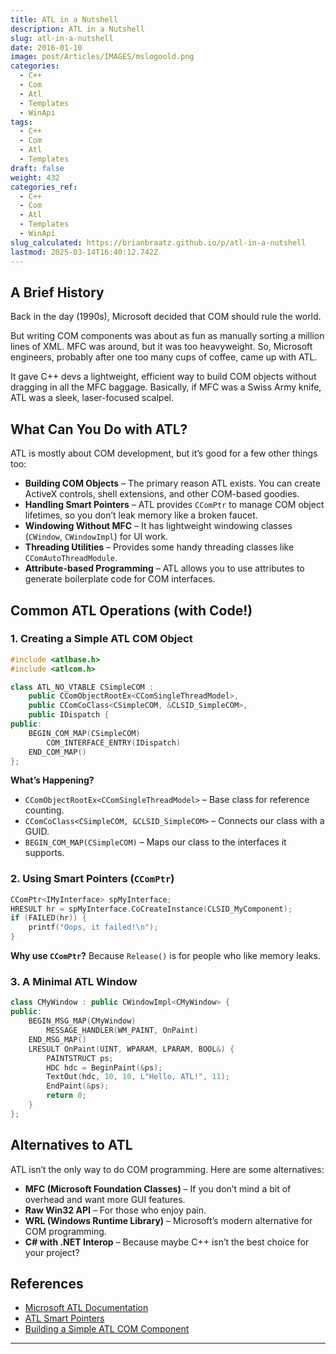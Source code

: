 ```yaml
---
title: ATL in a Nutshell
description: ATL in a Nutshell
slug: atl-in-a-nutshell
date: 2016-01-10
image: post/Articles/IMAGES/mslogoold.png
categories:
  - C++
  - Com
  - Atl
  - Templates
  - WinApi
tags:
  - C++
  - Com
  - Atl
  - Templates
draft: false
weight: 432
categories_ref:
  - C++
  - Com
  - Atl
  - Templates
  - WinApi
slug_calculated: https://brianbraatz.github.io/p/atl-in-a-nutshell
lastmod: 2025-03-14T16:40:12.742Z
---
```

<!-- 
# ATL in a Nutshell

ATL (Active Template Library) is like that ultra-efficient, slightly nerdy cousin of MFC (Microsoft Foundation Classes). It’s all about making COM (Component Object Model) programming in C++ a breeze—or at least less of a nightmare. -->

## A Brief History

Back in the day (1990s), Microsoft decided that COM should rule the world.

But writing COM components was about as fun as manually sorting a million lines of XML. MFC was around, but it was too heavyweight. So, Microsoft engineers, probably after one too many cups of coffee, came up with ATL.

It gave C++ devs a lightweight, efficient way to build COM objects without dragging in all the MFC baggage. Basically, if MFC was a Swiss Army knife, ATL was a sleek, laser-focused scalpel.

## What Can You Do with ATL?

ATL is mostly about COM development, but it’s good for a few other things too:

* **Building COM Objects** – The primary reason ATL exists. You can create ActiveX controls, shell extensions, and other COM-based goodies.
* **Handling Smart Pointers** – ATL provides `CComPtr` to manage COM object lifetimes, so you don’t leak memory like a broken faucet.
* **Windowing Without MFC** – It has lightweight windowing classes (`CWindow`, `CWindowImpl`) for UI work.
* **Threading Utilities** – Provides some handy threading classes like `CComAutoThreadModule`.
* **Attribute-based Programming** – ATL allows you to use attributes to generate boilerplate code for COM interfaces.

## Common ATL Operations (with Code!)

### 1. Creating a Simple ATL COM Object

```cpp
#include <atlbase.h>
#include <atlcom.h>

class ATL_NO_VTABLE CSimpleCOM :
    public CComObjectRootEx<CComSingleThreadModel>,
    public CComCoClass<CSimpleCOM, &CLSID_SimpleCOM>,
    public IDispatch {
public:
    BEGIN_COM_MAP(CSimpleCOM)
        COM_INTERFACE_ENTRY(IDispatch)
    END_COM_MAP()
};
```

**What’s Happening?**

* `CComObjectRootEx<CComSingleThreadModel>` – Base class for reference counting.
* `CComCoClass<CSimpleCOM, &CLSID_SimpleCOM>` – Connects our class with a GUID.
* `BEGIN_COM_MAP(CSimpleCOM)` – Maps our class to the interfaces it supports.

### 2. Using Smart Pointers (`CComPtr`)

```cpp
CComPtr<IMyInterface> spMyInterface;
HRESULT hr = spMyInterface.CoCreateInstance(CLSID_MyComponent);
if (FAILED(hr)) {
    printf("Oops, it failed!\n");
}
```

**Why use `CComPtr`?** Because `Release()` is for people who like memory leaks.

### 3. A Minimal ATL Window

```cpp
class CMyWindow : public CWindowImpl<CMyWindow> {
public:
    BEGIN_MSG_MAP(CMyWindow)
        MESSAGE_HANDLER(WM_PAINT, OnPaint)
    END_MSG_MAP()
    LRESULT OnPaint(UINT, WPARAM, LPARAM, BOOL&) {
        PAINTSTRUCT ps;
        HDC hdc = BeginPaint(&ps);
        TextOut(hdc, 10, 10, L"Hello, ATL!", 11);
        EndPaint(&ps);
        return 0;
    }
};
```

## Alternatives to ATL

ATL isn’t the only way to do COM programming. Here are some alternatives:

* **MFC (Microsoft Foundation Classes)** – If you don’t mind a bit of overhead and want more GUI features.
* **Raw Win32 API** – For those who enjoy pain.
* **WRL (Windows Runtime Library)** – Microsoft’s modern alternative for COM programming.
* **C# with .NET Interop** – Because maybe C++ isn’t the best choice for your project?

<!-- 
## Key Ideas

| Concept | Summary |
|---------|---------|
| ATL | Lightweight C++ library for COM development |
| COM | Component Object Model, a way to create reusable components |
| Smart Pointers | `CComPtr` helps manage COM object lifetimes |
| Windowing | `CWindowImpl` provides a way to create UI without MFC |
| Alternatives | MFC, Win32 API, WRL, or just using C# | -->

## References

* [Microsoft ATL Documentation](https://learn.microsoft.com/en-us/cpp/atl/active-template-library-atl)
* [ATL Smart Pointers](https://learn.microsoft.com/en-us/cpp/atl/reference/ccomptr-class)
* [Building a Simple ATL COM Component](https://learn.microsoft.com/en-us/cpp/atl/creating-a-simple-atl-project)

***
